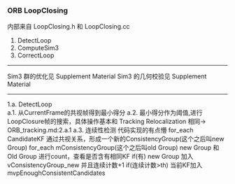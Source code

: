 <!--
 * @Author: Liu Weilong
 * @Date: 2021-01-29 14:01:39
 * @LastEditors: Liu Weilong 
 * @LastEditTime: 2021-01-29 14:57:15
 * @FilePath: /3rd-test-learning/31. orb_slam_related/doc/ORB_loppclosing.md
 * @Description: 
-->
### ORB LoopClosing
内部来自 LoopClosing.h 和 LoopClosing.cc

1. DetectLoop
2. ComputeSim3
3. CorrectLoop
   
-----
Sim3 群的优化见 Supplement Material
Sim3 的几何校验见 Supplement Material

-----

1.a. DetectLoop\
a.1. 从CurrentFrame的共视帧得到最小得分
a.2. 最小得分作为阈值,进行LoopClosure帧的搜索，具体操作基本和 Tracking Relocalization 相同-> ORB_tracking.md:2.a.1
a.3. 连续性检测 代码实现的有点懵
     for_each CandidateKF
        通过共视关系，形成一个新的ConsistencyGroup(这个之后叫new Group)
        for_each mConsistencyGroup(这个之后叫old Group)
            new Group 和 Old Group 进行count，查看是否含有相同KF
            if(有)
                new Group 加入vConsistencyGroup_new
                并且连续计数+1
            if(连续计数>th)
                当前KF加入 mvpEnoughConsistentCandidates
            

   